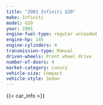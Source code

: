 ```yaml
---
title: "2001 Infiniti G20"
make: Infiniti
model: G20
year: 2001
engine-fuel-type: regular unleaded
engine-hp: 145
engine-cylinders: 4
transmission-type: Manual
driven-wheels: Front wheel drive
number-of-doors: 4
market-category: Luxury
vehicle-size: Compact
vehicle-style: Sedan
---
```


{{< car_info >}}
